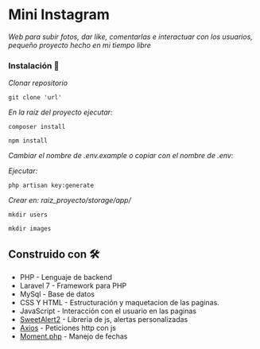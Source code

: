 # Mini Instagram

_Web para subir fotos, dar like, comentarlas e interactuar con los usuarios, pequeño proyecto hecho en mi tiempo libre_

### Instalación 🔧

_Clonar repositorio_


```
git clone 'url'
```

_En la raíz del proyecto ejecutar:_

```
composer install
```

```
npm install
```

_Cambiar el nombre de .env.example o copiar con el nombre de .env:_

_Ejecutar:_

```
php artisan key:generate
```

_Crear en:   raiz_proyecto/storage/app/_

```
mkdir users

mkdir images
```

## Construido con 🛠️

* PHP - Lenguaje de backend
* Laravel 7 - Framework para PHP
* MySql - Base de datos
* CSS Y HTML - Estructuración y maquetacion de las paginas.
* JavaScript - Interacción con el usuario en las paginas
* [SweetAlert2](https://sweetalert2.github.io/) - Libreria de js, alertas personalizadas
* [Axios](https://github.com/axios/axios) - Peticiones http con js
* [Moment.php](https://github.com/fightbulc/moment.php) - Manejo de fechas
